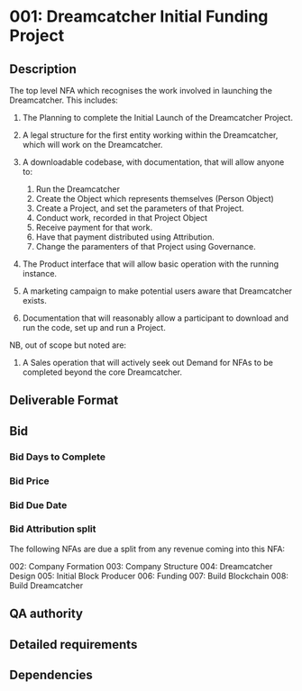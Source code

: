 # 001: Dreamcatcher Initial Funding Project

## Description

The top level NFA which recognises the work involved in launching the Dreamcatcher.  This includes:

1. The Planning to complete the Initial Launch of the Dreamcatcher Project.

1. A legal structure for the first entity working within the Dreamcatcher, which will work on the Dreamcatcher.

1. A downloadable codebase, with documentation, that will allow anyone to:

    1. Run the Dreamcatcher
    2. Create the Object which represents themselves (Person Object)
    3. Create a Project, and set the parameters of that Project.
    4. Conduct work, recorded in that Project Object
    5. Receive payment for that work.
    6. Have that payment distributed using Attribution.
    7. Change the paramenters of that Project using Governance.

1. The Product interface that will allow basic operation with the running instance.

1. A marketing campaign to make potential users aware that Dreamcatcher exists.

1. Documentation that will reasonably allow a participant to download and run the code, set up and run a Project.

NB, out of scope but noted are:

1. A Sales operation that will actively seek out Demand for NFAs to be completed beyond the core Dreamcatcher.

## Deliverable Format



## Bid 

### Bid Days to Complete

### Bid Price

### Bid Due Date

### Bid Attribution split

The following NFAs are due a split from any revenue coming into this NFA:

002: Company Formation
003: Company Structure
004: Dreamcatcher Design
005: Initial Block Producer
006: Funding
007: Build Blockchain
008: Build Dreamcatcher

## QA authority

## Detailed requirements

## Dependencies
